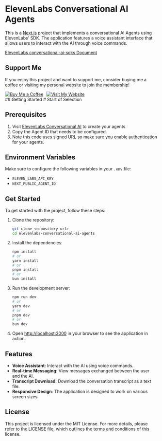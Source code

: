 # ElevenLabs Conversational AI Agents

This is a [Next.js](https://nextjs.org/) project that implements a conversational AI Agents using ElevenLabs' SDK. The application features a voice assistant interface that allows users to interact with the AI through voice commands.

[ElevenLabs conversational-ai-sdks Document](https://elevenlabs.io/docs/conversational-ai-sdks/javascript/client-sdk)

## Support Me

If you enjoy this project and want to support me, consider buying me a coffee or visiting my personal website to join the membership!

<div style="display: flex; gap: 10px; margin-top: 10px;">
  <a href="https://buymeacoffee.com/aiforsuccess">
    <img src="https://img.shields.io/badge/Buy_Me_a_Coffee-FFDD57?style=for-the-badge&logo=buy-me-a-coffee&logoColor=black" alt="Buy Me a Coffee">
  </a>
  <a href="https://ashutoshai.com/">
    <img src="https://img.shields.io/badge/Visit_My_Website-4A90E2?style=for-the-badge&logo=internet-explorer&logoColor=white" alt="Visit My Website">
  </a>
</div>
## Getting Started
# Start of Selection

## Prerequisites

1. Visit [ElevenLabs Conversational AI](https://elevenlabs.io/app/conversational-ai) to create your agents.
2. Copy the Agent ID that needs to be configured.
3. Note this code uses signed URL so make sure you enable authentication for your agents.

## Environment Variables

Make sure to configure the following variables in your `.env` file:

- `ELEVEN_LABS_API_KEY`
- `NEXT_PUBLIC_AGENT_ID`

## Get Started

To get started with the project, follow these steps:

1. Clone the repository:

   ```bash
   git clone <repository-url>
   cd elevenlabs-conversational-ai-agents
   ```

2. Install the dependencies:

   ```bash
   npm install
   # or
   yarn install
   # or
   pnpm install
   # or
   bun install
   ```

3. Run the development server:

   ```bash
   npm run dev
   # or
   yarn dev
   # or
   pnpm dev
   # or
   bun dev
   ```

4. Open [http://localhost:3000](http://localhost:3000) in your browser to see the application in action.

## Features

- **Voice Assistant**: Interact with the AI using voice commands.
- **Real-time Messaging**: View messages exchanged between the user and the AI.
- **Transcript Download**: Download the conversation transcript as a text file.
- **Responsive Design**: The application is designed to work on various screen sizes.

## License

This project is licensed under the MIT License. For more details, please refer to the [LICENSE](LICENSE) file, which outlines the terms and conditions of this license.

